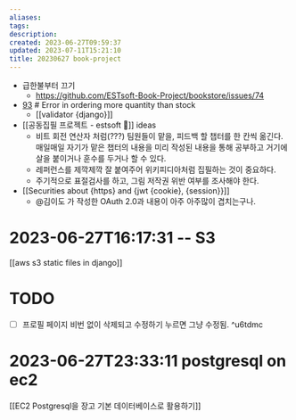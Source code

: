```yaml
---
aliases: 
tags: 
description:
created: 2023-06-27T09:59:37
updated: 2023-07-11T15:21:10
title: 20230627 book-project
---
```

- 급한불부터 끄기
	- https://github.com/ESTsoft-Book-Project/bookstore/issues/74
- [93](https://github.com/ESTsoft-Book-Project/bookstore/issues/93) # Error in ordering more quantity than stock
	- [[validator {django}]]
- [[공동집필 프로젝트 - estsoft 📕]] ideas
	- 비트 회전 연산자 처럼(???) 팀원들이 맡을, 피드백 할 챕터를 한 칸씩 옮긴다. 매일매일 자기가 맡은 챕터의 내용을 미리 작성된 내용을 통해 공부하고 거기에 살을 붙이거나 훈수를 두거나 할 수 있다.
	- 레퍼런스를 제깍제깍 잘 붙여주어 위키피디아처럼 집필하는 것이 중요하다.
	- 주기적으로 표절검사를 하고, 그림 저작권 위반 여부를 조사해야 한다.
- [[Securities about {https} and {jwt {cookie}, {session}}]]
	- @김이도 가 작성한 OAuth 2.0과 내용이 아주 아주많이 겹치는구나.

# 2023-06-27T16:17:31 -- S3

[[aws s3 static files in django]]
# TODO

- [ ] 프로필 페이지 비번 없이 삭제되고 수정하기 누르면 그냥 수정됨.  ^u6tdmc

# 2023-06-27T23:33:11 postgresql on ec2

[[EC2 Postgresql을 장고 기본 데이터베이스로 활용하기]]